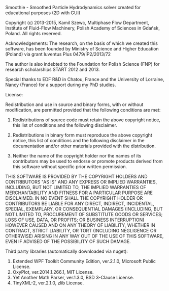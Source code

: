 Smoothie - Smoothed Particle Hydrodynamics solver created for educational purposes (2D with GUI)

Copyright (c) 2013-2015, Kamil Szewc, Multiphase Flow Department, Institute of Fluid-Flow Machinery, Polish Academy of Sciences in Gdańsk, Poland.
All rights reserved.

Acknowledgements:
The research, on the basis of which we created this software, has been founded by Ministry of Science and Higher Education (Poland) via grant Iuventus Plus 0479/IP2/2013/72

The author is also indebted to the Foundation for Polish Science (FNP) for research scholarships START 2012 and 2013.

Special thanks to EDF R&D in Chatou, France and the University of Lorraine, Nancy (France) for a support during my PhD studies.

License:

Redistribution and use in source and binary forms, with or without modification, are permitted provided that the following conditions are met:

1. Redistributions of source code must retain the above copyright notice, this list of conditions and the following disclaimer. 

2. Redistributions in binary form must reproduce the above copyright notice, this list of conditions and the following disclaimer in the documentation and/or other materials provided with the distribution.

3. Neither the name of the copyright holder nor the names of its contributors may be used to endorse or promote products derived from this software without specific prior written permission.

THIS SOFTWARE IS PROVIDED BY THE COPYRIGHT HOLDERS AND CONTRIBUTORS "AS IS" AND ANY EXPRESS OR IMPLIED WARRANTIES, INCLUDING, BUT NOT LIMITED TO, THE IMPLIED WARRANTIES OF MERCHANTABILITY AND FITNESS FOR A PARTICULAR PURPOSE ARE DISCLAIMED. IN NO EVENT SHALL THE COPYRIGHT HOLDER OR CONTRIBUTORS BE LIABLE FOR ANY DIRECT, INDIRECT, INCIDENTAL, SPECIAL, EXEMPLARY, OR CONSEQUENTIAL DAMAGES (INCLUDING, BUT NOT LIMITED TO, PROCUREMENT OF SUBSTITUTE GOODS OR SERVICES; LOSS OF USE, DATA, OR PROFITS; OR BUSINESS INTERRUPTION) HOWEVER CAUSED AND ON ANY THEORY OF LIABILITY, WHETHER IN CONTRACT, STRICT LIABILITY, OR TORT (INCLUDING NEGLIGENCE OR OTHERWISE) ARISING IN ANY WAY OUT OF THE USE OF THIS SOFTWARE, EVEN IF ADVISED OF THE POSSIBILITY OF SUCH DAMAGE.

Third party libraries (automatically downloaded via nuget):

1. Extended WPF Toolkit Community Edition, ver.2.1.0, Microsoft Public License.
2. OxyPlot, ver.2014.1.266.1, MIT License.
3. Yet Another Math Parser, ver.1.3.0, BSD 3-Clause License.
4. TinyXML-2, ver.2.1.0, zlib License.

